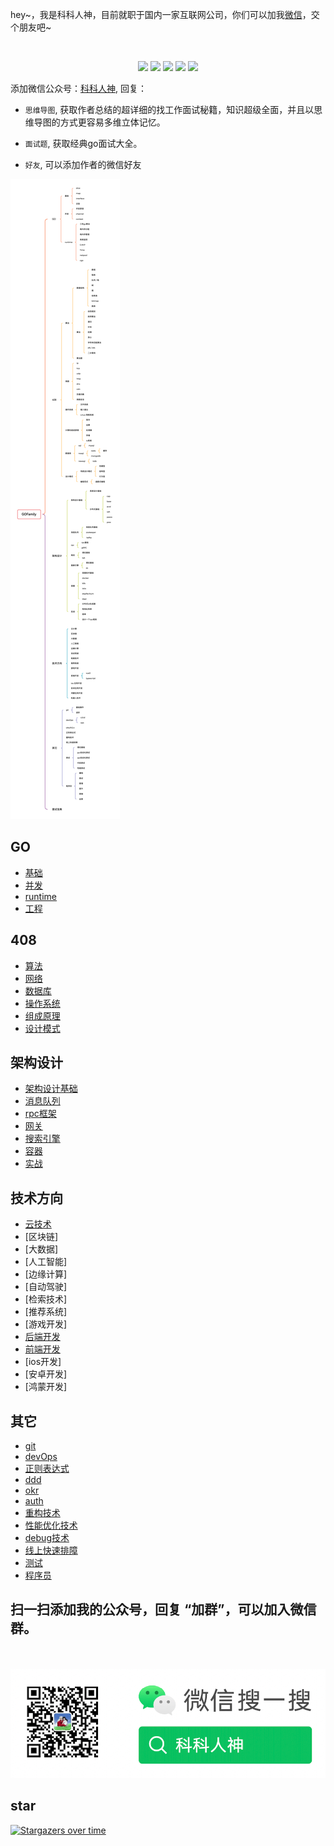<p align="left">
hey~，我是科科人神，目前就职于国内一家互联网公司，你们可以加我<a href="./#wechat.png">微信</a>，交个朋友吧~
</p>
<br>
<p align="center">
<a href='./#wechat.png' target="_blank"><img src="https://img.shields.io/static/v1?label=%E7%A7%91%E7%A7%91%E4%BA%BA%E7%A5%9E&message=%E5%85%AC%E4%BC%97%E5%8F%B7&color="></a>
<a href="https://www.youtube.com/channel/UCK8wjBe9sh4VHSowLQmWOzg" target="_blank"><img src="https://img.shields.io/static/v1?label=youtube&message=YouTube&color=red"></a>
<a href="https://space.bilibili.com/478621088" target="_blank"><img src="https://img.shields.io/static/v1?label=bilibili&message=b%E7%AB%99&color=blue"></a>
<a href="https://www.zhihu.com/people/shgopher" target="_blank"><img src="https://img.shields.io/static/v1?label=zhihu&message=%E7%9F%A5%E4%B9%8E&color=blue"></a>
<a href="https://www.toutiao.com/c/user/token/MS4wLjABAAAAIGeO1-kCUelF-G8GW3AvJlrEL7tiO24WHJmnX4nV1bs" target="_blank"><img src="https://img.shields.io/static/v1?label=toutiao&message=%E5%A4%B4%E6%9D%A1&color=red"></a>
</p>

添加微信公众号：<a href="./#wechat.png">科科人神</a>, 回复：

- `思维导图`, 获取作者总结的超详细的找工作面试秘籍，知识超级全面，并且以思维导图的方式更容易多维立体记忆。
- `面试题`, 获取经典go面试大全。

- `好友`, 可以添加作者的微信好友
 
![](./GOFamily.png)                             
                             
## GO
- [基础](./go/基础)
- [并发](./go/并发)
- [runtime](./go/runtime)
- [工程](./go/工程)
## 408
- [算法](./408/算法)
- [网络](./408/网络)
- [数据库](./408/数据库)
- [操作系统](./408/操作系统)
- [组成原理](./408/组成原理)
- [设计模式](./408/设计模式)
## 架构设计
- [架构设计基础](./system/架构设计基础)
- [消息队列](./system/消息队列)
- [rpc框架](./system/rpc)
- [网关](./system/网关)
- [搜索引擎](./system/搜索引擎)
- [容器](./system/容器)
- [实战](./system/实战)
## 技术方向
- [云技术](./tech/云技术)
- [区块链]
- [大数据]
- [人工智能]
- [边缘计算]
- [自动驾驶]
- [检索技术]
- [推荐系统]
- [游戏开发]
- [后端开发](./tech/后端开发)                             
- [前端开发](./tech/前端开发/)                            
- [ios开发]
- [安卓开发]
- [鸿蒙开发]
## 其它
- [git](./other/git)
- [devOps](./other/devOps)
- [正则表达式](./other/正则表达式)
- [ddd](./other/ddd)
- [okr](./other/okr)
- [auth](./other/auth)
- [重构技术](./other/重构技术)
- [性能优化技术](./other/性能优化技术)
- [debug技术](./other/debug)
- [线上快速排障](./other/线上快速排障)
- [测试](./other/测试)
- [程序员](./other/程序员)

## 扫一扫添加我的公众号，回复 “加群”，可以加入微信群。

<p id="wechat.png" align="center">
<br>
<br>
<img src="./wechat.png"  alt="公众号搜：科科人神">
</p>
                                                                             
## star
                                                                             
[![Stargazers over time](https://starchart.cc/shgopher/GOFamily.svg)](https://starchart.cc/shgopher/GOFamily)
